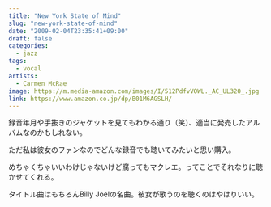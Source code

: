 ```yaml
---
title: "New York State of Mind"
slug: "new-york-state-of-mind"
date: "2009-02-04T23:35:41+09:00"
draft: false
categories: 
  - jazz
tags:
  - vocal
artists:
  - Carmen McRae
image: https://m.media-amazon.com/images/I/512PdfvVOWL._AC_UL320_.jpg
link: https://www.amazon.co.jp/dp/B01M6AGSLH/
---
```

録音年月や手抜きのジャケットを見てもわかる通り（笑）、適当に発売したアルバムなのかもしれない。 
<!--more-->
ただ私は彼女のファンなのでどんな録音でも聴いてみたいと思い購入。 

めちゃくちゃいいわけじゃないけど腐ってもマクレエ。ってことでそれなりに聴かせてくれる。 

タイトル曲はもちろんBilly Joelの名曲。彼女が歌うのを聴くのはやはりいい。
